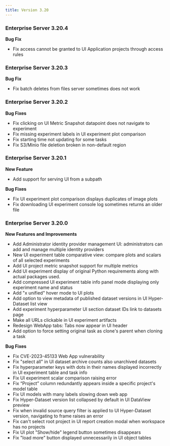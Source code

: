 ```yaml
---
title: Version 3.20
---
```


### Enterprise Server 3.20.4

**Bug Fix** 
* Fix access cannot be granted to UI Application projects through access rules

### Enterprise Server 3.20.3

**Bug Fix**
* Fix batch deletes from files server sometimes does not work


### Enterprise Server 3.20.2

**Bug Fixes**
* Fix clicking on UI Metric Snapshot datapoint does not navigate to experiment
* Fix missing experiment labels in UI experiment plot comparison
* Fix starting time not updating for some tasks
* Fix S3/Minio file deletion broken in non-default region

### Enterprise Server 3.20.1

**New Feature**
* Add support for serving UI from a subpath

**Bug Fixes**
* Fix UI experiment plot comparison displays duplicates of image plots
* Fix downloading UI experiment console log sometimes returns an older file 

### Enterprise Server 3.20.0

**New Features and Improvements**
* Add Administrator identity provider management UI: administrators can add and manage multiple identity providers
* New UI experiment table comparative view: compare plots and scalars of all selected experiments
* Add UI project metric snapshot support for multiple metrics
* Add UI experiment display of original Python requirements along with actual packages used.
* Add compressed UI experiment table info panel mode displaying only experiment name and status
* Add "x unified" hover mode to UI plots
* Add option to view metadata of published dataset versions in UI Hyper-Dataset list view
* Add experiment hyperparameter UI section dataset IDs link to datasets page
* Make all URLs clickable in UI experiment artifacts
* Redesign WebApp tabs: Tabs now appear in UI header
* Add option to force setting original task as clone's parent when cloning a task

**Bug Fixes**
* Fix CVE-2023-45133 Web App vulnerability
* Fix "select all" in UI dataset archive counts also unarchived datasets
* Fix hyperparameter keys with dots in their names displayed incorrectly in UI experiment table and task info
* Fix UI experiment scalar comparison raising error
* Fix “Project” column redundantly appears inside a specific project's model table
* Fix UI models with many labels slowing down web app
* Fix Hyper-Dataset version list collapsed by default in UI DataView preview
* Fix when invalid source query filter is applied to UI Hyper-Dataset version, navigating to frame raises an error
* Fix can't select root project in UI report creation modal when workspace has no projects 
* Fix UI plot "Show/hide" legend button sometimes disappears
* Fix "load more" button displayed unnecessarily in UI object tables

